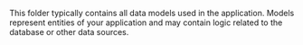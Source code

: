This folder typically contains all data models used in the application. Models represent entities of your application and may contain logic related to the database or other data sources.